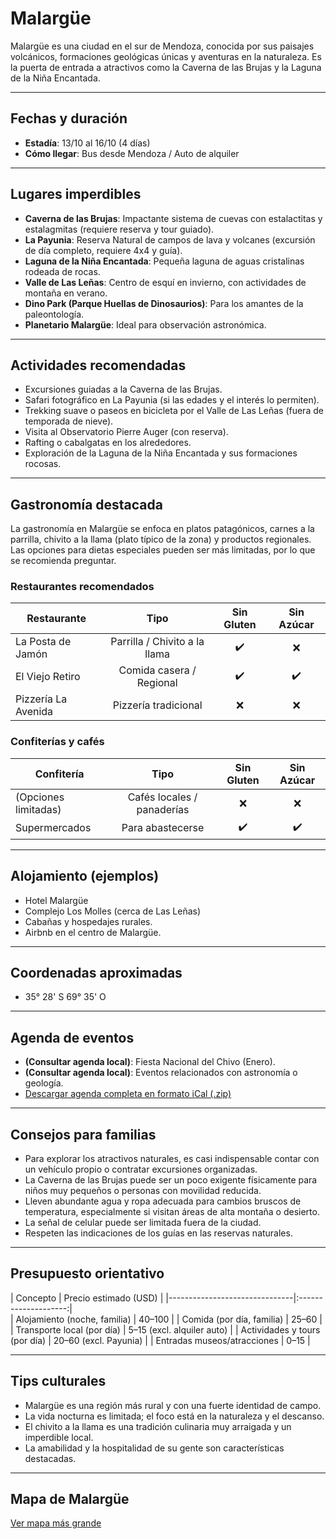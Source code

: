# Malargüe

Malargüe es una ciudad en el sur de Mendoza, conocida por sus paisajes volcánicos, formaciones geológicas únicas y aventuras en la naturaleza. Es la puerta de entrada a atractivos como la Caverna de las Brujas y la Laguna de la Niña Encantada.

---

## Fechas y duración

- **Estadía**: 13/10 al 16/10 (4 días)
- **Cómo llegar**: Bus desde Mendoza / Auto de alquiler

---

## Lugares imperdibles

- **Caverna de las Brujas**: Impactante sistema de cuevas con estalactitas y estalagmitas (requiere reserva y tour guiado).
- **La Payunia**: Reserva Natural de campos de lava y volcanes (excursión de día completo, requiere 4x4 y guía).
- **Laguna de la Niña Encantada**: Pequeña laguna de aguas cristalinas rodeada de rocas.
- **Valle de Las Leñas**: Centro de esquí en invierno, con actividades de montaña en verano.
- **Dino Park (Parque Huellas de Dinosaurios)**: Para los amantes de la paleontología.
- **Planetario Malargüe**: Ideal para observación astronómica.

---

## Actividades recomendadas

- Excursiones guiadas a la Caverna de las Brujas.
- Safari fotográfico en La Payunia (si las edades y el interés lo permiten).
- Trekking suave o paseos en bicicleta por el Valle de Las Leñas (fuera de temporada de nieve).
- Visita al Observatorio Pierre Auger (con reserva).
- Rafting o cabalgatas en los alrededores.
- Exploración de la Laguna de la Niña Encantada y sus formaciones rocosas.

---

## Gastronomía destacada

La gastronomía en Malargüe se enfoca en platos patagónicos, carnes a la parrilla, chivito a la llama (plato típico de la zona) y productos regionales. Las opciones para dietas especiales pueden ser más limitadas, por lo que se recomienda preguntar.

### Restaurantes recomendados

| Restaurante             | Tipo                            | Sin Gluten | Sin Azúcar |
|-------------------------|:-------------------------------:|:----------:|:----------:|
| La Posta de Jamón       | Parrilla / Chivito a la llama   | ✔️        | ❌         |
| El Viejo Retiro         | Comida casera / Regional        | ✔️        | ✔️         |
| Pizzería La Avenida     | Pizzería tradicional            | ❌         | ❌         |

### Confiterías y cafés

| Confitería              | Tipo                            | Sin Gluten | Sin Azúcar |
|-------------------------|:-------------------------------:|:----------:|:----------:|
| (Opciones limitadas)    | Cafés locales / panaderías      | ❌         | ❌         |
| Supermercados           | Para abastecerse                | ✔️        | ✔️         |

---

## Alojamiento (ejemplos)

- Hotel Malargüe
- Complejo Los Molles (cerca de Las Leñas)
- Cabañas y hospedajes rurales.
- Airbnb en el centro de Malargüe.

---

## Coordenadas aproximadas

- 35° 28' S 69° 35' O

---

## Agenda de eventos

- **(Consultar agenda local)**: Fiesta Nacional del Chivo (Enero).
- **(Consultar agenda local)**: Eventos relacionados con astronomía o geología.
- [Descargar agenda completa en formato iCal (.zip)](../docs/agenda/ariflier1970@gmail.com.ical.zip)

---

## Consejos para familias

- Para explorar los atractivos naturales, es casi indispensable contar con un vehículo propio o contratar excursiones organizadas.
- La Caverna de las Brujas puede ser un poco exigente físicamente para niños muy pequeños o personas con movilidad reducida.
- Lleven abundante agua y ropa adecuada para cambios bruscos de temperatura, especialmente si visitan áreas de alta montaña o desierto.
- La señal de celular puede ser limitada fuera de la ciudad.
- Respeten las indicaciones de los guías en las reservas naturales.

---

## Presupuesto orientativo

| Concepto                      | Precio estimado (USD) |
|-------------------------------|:--------------------:|\
| Alojamiento (noche, familia)  | 40–100               |
| Comida (por día, familia)     | 25–60                |
| Transporte local (por día)    | 5–15 (excl. alquiler auto) |
| Actividades y tours (por día) | 20–60 (excl. Payunia) |
| Entradas museos/atracciones   | 0–15                 |

---

## Tips culturales

- Malargüe es una región más rural y con una fuerte identidad de campo.
- La vida nocturna es limitada; el foco está en la naturaleza y el descanso.
- El chivito a la llama es una tradición culinaria muy arraigada y un imperdible local.
- La amabilidad y la hospitalidad de su gente son características destacadas.

---

## Mapa de Malargüe

[Ver mapa más grande](https://www.openstreetmap.org/#map=12/-35.478/-69.585)
